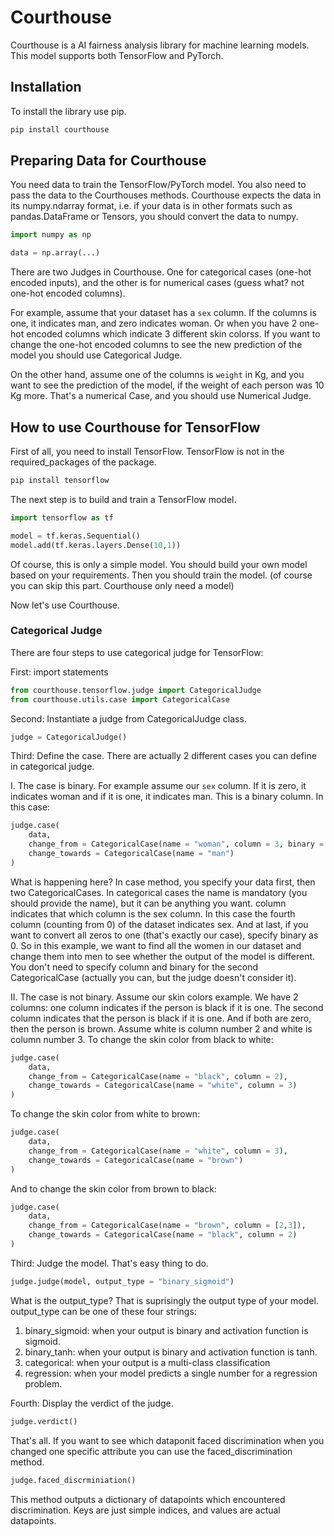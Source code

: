 # Courthouse
Courthouse is a AI fairness analysis library for machine learning models. This model supports both TensorFlow and PyTorch.

## Installation
To install the library use pip.
```bash
pip install courthouse
```

## Preparing Data for Courthouse
You need data to train the TensorFlow/PyTorch model. You also need to pass the data to the Courthouses methods. Courthouse expects the data in its numpy.ndarray format, i.e. if your data is in other formats such as pandas.DataFrame or Tensors, you should convert the data to numpy.
```python
import numpy as np

data = np.array(...)
```

There are two Judges in Courthouse. One for categorical cases (one-hot encoded inputs), and the other is for numerical cases (guess what? not one-hot encoded columns).

For example, assume that your dataset has a `sex` column. If the columns is one, it indicates man, and zero indicates woman. Or when you have 2 one-hot encoded columns which indicate 3 different skin colorss. If you want to change the one-hot encoded columns to see the new prediction of the model you should use Categorical Judge.

On the other hand, assume one of the columns is `weight` in Kg, and you want to see the prediction of the model, if the weight of each person was 10 Kg more. That's a numerical Case, and you should use Numerical Judge.

## How to use Courthouse for TensorFlow
First of all, you need to install TensorFlow. TensorFlow is not in the required_packages of the package.
```bash
pip install tensorflow
```

The next step is to build and train a TensorFlow model.
```python
import tensorflow as tf

model = tf.keras.Sequential()
model.add(tf.keras.layers.Dense(10,1))
```
Of course, this is only a simple model. You should build your own model based on your requirements. Then you should train the model. (of course you can skip this part. Courthouse only need a model)

Now let's use Courthouse.

### Categorical Judge
There are four steps to use categorical judge for TensorFlow:

First: import statements
```python
from courthouse.tensorflow.judge import CategoricalJudge
from courthouse.utils.case import CategoricalCase
```

Second: Instantiate a judge from CategoricalJudge class.
```python
judge = CategoricalJudge()
```

Third: Define the case. There are actually 2 different cases you can define in categorical judge.

I. The case is binary. For example assume our `sex` column. If it is zero, it indicates woman and if it is one, it indicates man. This is a binary column. In this case:
```python
judge.case(
    data,
    change_from = CategoricalCase(name = "woman", column = 3, binary = 0),
    change_towards = CategoricalCase(name = "man")
)
```
What is happening here? In case method, you specify your data first, then two CategoricalCases. In categorical cases the name is mandatory (you should provide the name), but it can be anything you want. column indicates that which column is the sex column. In this case the fourth column (counting from 0) of the dataset indicates sex. And at last, if you want to convert all zeros to one (that's exactly our case), specify binary as 0. So in this example, we want to find all the women in our dataset and change them into men to see whether the output of the model is different. You don't need to specify column and binary for the second CategoricalCase (actually you can, but the judge doesn't consider it).

II. The case is not binary. Assume our skin colors example. We have 2 columns: one column indicates if the person is black if it is one. The second column indicates that the person is black if it is one. And if both are zero, then the person is brown. Assume white is column number 2 and white is column number 3. To change the skin color from black to white:
```python
judge.case(
    data,
    change_from = CategoricalCase(name = "black", column = 2),
    change_towards = CategoricalCase(name = "white", column = 3)
)
```
To change the skin color from white to brown:
```python
judge.case(
    data,
    change_from = CategoricalCase(name = "white", column = 3),
    change_towards = CategoricalCase(name = "brown")
)
```
And to change the skin color from brown to black:
```python
judge.case(
    data,
    change_from = CategoricalCase(name = "brown", column = [2,3]),
    change_towards = CategoricalCase(name = "black", column = 2)
)
```

Third: Judge the model. That's easy thing to do.
```python
judge.judge(model, output_type = "binary_sigmoid")
```
What is the output_type? That is suprisingly the output type of your model. output_type can be one of these four strings:

1. binary_sigmoid: when your output is binary and activation function is sigmoid.
2. binary_tanh: when your output is binary and activation function is tanh.
3. categorical: when your output is a multi-class classification
4. regression: when your model predicts a single number for a regression problem.

Fourth: Display the verdict of the judge.
```python
judge.verdict()
```

That's all. If you want to see which dataponit faced discrimination when you changed one specific attribute you can use the faced_discrimination method.
```python
judge.faced_discrminiation()
```
This method outputs a dictionary of datapoints which encountered discrimination. Keys are just simple indices, and values are actual datapoints.